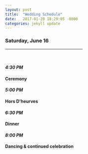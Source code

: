 ```yaml
---
layout: post
title:  "Wedding Schedule"
date:   2017-01-20 18:29:05 -0800
categories: jekyll update
---
```


<h3>Saturday, June 16</h3>
<hr style="width:50%">
<br>
<h4><i>4:30 PM</i></h4>
<h4 class="schedule">Ceremony</h4>
<h4 ><i>5:00 PM</i></h4> 
<h4 class="schedule">Hors D'heurves</h4>
<h4><i>6:30 PM</i></h4> 
<h4 class="schedule">Dinner </h4>
<h4><i>8:00 PM</i></h4> 
<h4 class="schedule">Dancing & continued celebration</h4>


